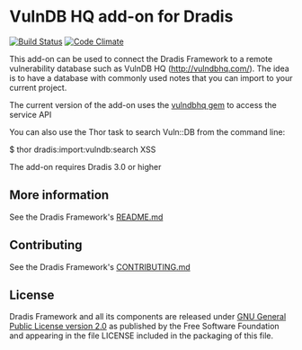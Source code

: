 # VulnDB HQ add-on for Dradis

[![Build Status](https://secure.travis-ci.org/dradis/dradis-vulndb.png?branch=master)](http://travis-ci.org/dradis/dradis-vulndb) [![Code Climate](https://codeclimate.com/github/dradis/dradis-vulndb.png)](https://codeclimate.com/github/dradis/dradis-vulndb.png)


This add-on can be used to connect the Dradis Framework to a remote vulnerability database such as VulnDB HQ (http://vulndbhq.com/). The idea is to have a database with commonly used notes that you can import to your current project. 

The current version of the add-on uses the [vulndbhq gem](https://github.com/securityroots/vulndbhq) to access the service API

You can also use the Thor task to search Vuln::DB from the command line:

   $ thor dradis:import:vulndb:search XSS

The add-on requires Dradis 3.0 or higher

## More information

See the Dradis Framework's [README.md](https://github.com/dradis/dradisframework/blob/master/README.md)


## Contributing

See the Dradis Framework's [CONTRIBUTING.md](https://github.com/dradis/dradisframework/blob/master/CONTRIBUTING.md)


## License

Dradis Framework and all its components are released under [GNU General Public License version 2.0](http://www.gnu.org/licenses/old-licenses/gpl-2.0.html) as published by the Free Software Foundation and appearing in the file LICENSE included in the packaging of this file.
